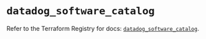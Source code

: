 # `datadog_software_catalog`

Refer to the Terraform Registry for docs: [`datadog_software_catalog`](https://registry.terraform.io/providers/datadog/datadog/3.63.0/docs/resources/software_catalog).
